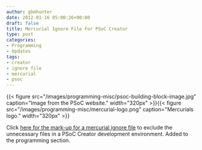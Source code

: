 ```yaml
---
author: gbmhunter
date: 2012-01-16 05:00:26+00:00
draft: false
title: Mercurial Ignore File For PSoC Creator
type: post
categories:
- Programming
- Updates
tags:
- creator
- ignore file
- mercurial
- psoc
---
```


{{< figure src="/images/programming-misc/psoc-building-block-image.jpg" caption="Image from the PSoC website."  width="320px" >}}{{< figure src="/images/programming-misc/mercurial-logo.png" caption="Mercurials logo." width="320px" >}}

Click [here for the mark-up for a mercurial ignore file](/programming/microcontrollers/general/version-control-systems/mercurial-ignore-file-code-for-psoc-creator) to exclude the unnecessary files in a PSoC Creator development environment. Added to the programming section.
